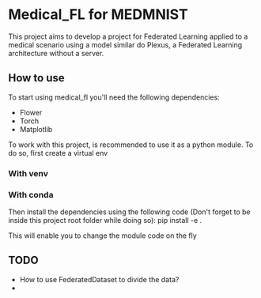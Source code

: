 # Medical_FL for MEDMNIST
This project aims to develop a project for Federated Learning applied to a medical scenario using a model similar do Plexus, a Federated Learning architecture without a server.

## How to use
To start using medical_fl you'll need the following dependencies:
- Flower
- Torch
- Matplotlib


To work with this project, is recommended to use it as a python module. To do so, first create a virtual env
### With venv

### With conda


Then install the dependencies using the following code (Don't forget to be inside this project root folder while doing so):
pip install -e .

This will enable you to change the module code on the fly


## TODO
* How to use FederatedDataset to divide the data?
* 
